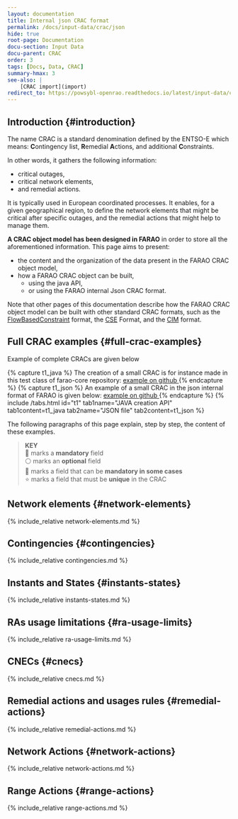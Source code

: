 ```yaml
---
layout: documentation
title: Internal json CRAC format
permalink: /docs/input-data/crac/json
hide: true
root-page: Documentation
docu-section: Input Data
docu-parent: CRAC
order: 3
tags: [Docs, Data, CRAC]
summary-hmax: 3
see-also: |
    [CRAC import](import)
redirect_to: https://powsybl-openrao.readthedocs.io/latest/input-data/crac/json.html
---
```


## Introduction {#introduction}
The name CRAC is a standard denomination defined by the ENTSO-E which means: **C**ontingency list, **R**emedial 
**A**ctions, and additional **C**onstraints.

In other words, it gathers the following information:
- critical outages,
- critical network elements,
- and remedial actions.

It is typically used in European coordinated processes. It enables, for a given geographical region, to define the 
network elements that might be critical after specific outages, and the remedial actions that might help to manage them.  

**A CRAC object model has been designed in FARAO** in order to store all the aforementioned information. This page aims to present:
- the content and the organization of the data present in the FARAO CRAC object model,
- how a FARAO CRAC object can be built,
  - using the java API,
  - or using the FARAO internal Json CRAC format.

Note that other pages of this documentation describe how the FARAO CRAC object model can be built with other standard 
CRAC formats, such as the [FlowBasedConstraint](fbconstraint) format, the [CSE](cse) Format, and the [CIM](cim) format.

## Full CRAC examples {#full-crac-examples}
Example of complete CRACs are given below

{% capture t1_java %}
The creation of a small CRAC is for instance made in this test class of farao-core repository:
<a href="
https://github.com/powsybl/powsybl-open-rao/blob/main/data/crac/crac-impl/src/test/java/com/powsybl/openrao/data/cracimpl/utils/CommonCracCreation.java"> 
example on github
</a>
{% endcapture %}
{% capture t1_json %}
An example of a small CRAC in the json internal format of FARAO is given below:
<a href="
https://github.com/powsybl/powsybl-open-rao/blob/main/ra-optimisation/search-tree-rao/src/test/resources/crac/small-crac-with-network-actions.json"> 
example on github
</a>
{% endcapture %}
{% include /tabs.html id="t1" tab1name="JAVA creation API" tab1content=t1_java tab2name="JSON file" tab2content=t1_json %}
  
The following paragraphs of this page explain, step by step, the content of these examples.

> **KEY**  
> 🔴 marks a **mandatory** field  
> ⚪ marks an **optional** field  
> 🔵 marks a field that can be **mandatory in some cases**  
> ⭐ marks a field that must be **unique** in the CRAC  

## Network elements {#network-elements}
{% include_relative network-elements.md %}  

## Contingencies {#contingencies}
{% include_relative contingencies.md %}  

## Instants and States {#instants-states}
{% include_relative instants-states.md %}  

## RAs usage limitations {#ra-usage-limits}
{% include_relative ra-usage-limits.md %}

## CNECs {#cnecs}
{% include_relative cnecs.md %}  

## Remedial actions and usages rules {#remedial-actions}
{% include_relative remedial-actions.md %}  

## Network Actions {#network-actions}
{% include_relative network-actions.md %}  

## Range Actions {#range-actions}
{% include_relative range-actions.md %}  
